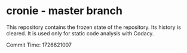 # cronie - master branch

This repository contains the frozen state of the repository.
Its history is cleared. It is used only for static code
analysis with Codacy.

Commit Time: 1726621007